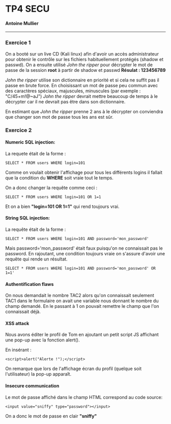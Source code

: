 # TP4 SECU 
#### Antoine Mullier
---------------------------------------------------------

### Exercice 1
On a booté sur un live CD (Kali linux) afin d'avoir un accès administrateur pour obtenir le contrôle sur les fichiers habituellement protégés (shadow et passwd).
On a ensuite utilisé _John the ripper_ pour décrypter le mot de passe de la session **root** à partir de shadow et passwd 
**Résulat : 123456789**

*John the ripper* utilise son dictionnaire en priorité et si cela ne suffit pas il passe en brute force.
En choisissant un mot de passe peu commun avec des caractères spéciaux, majuscules, minuscules (par exemple : "C/45+m!@~aJ") *John the ripper* devrait mettre beaucoup de temps à le décrypter car il ne devrait pas être dans son dictionnaire. 

En estimant que *John the ripper* prenne 2 ans à le décrypter on conviendra que changer son mot de passe tous les ans est sûr.

### Exercice 2
#### Numeric SQL injection:

La requete était de la forme :
<pre><code>SELECT * FROM users WHERE login=101</code></pre>

Comme on voulait obtenir l'affichage pour tous les différents logins il fallait que la condition du **WHERE** soit vraie tout le temps.

On a donc changer la requête comme ceci :
<pre><code>SELECT * FROM users WHERE login=101 OR 1=1</code></pre>

Et on a bien **"login=101 OR 1=1"** qui rend toujours vrai.

#### String SQL injection:

La requête était de la forme :
<pre><code>SELECT * FROM users WHERE login=101 AND password='mon_password'</code></pre>

Mais password='mon_password' était faux puisqu'on ne connaissait pas le password. En rajoutant, une condition toujours vraie on s'assure d'avoir une requête qui rende un résultat.

<pre><code>SELECT * FROM users WHERE login=101 AND password='mon_password' OR 1=1'</code></pre>

#### Authentification flaws

On nous demandait le nombre TAC2 alors qu'on connaissait seulement
TAC1 dans le formulaire on avait une variable nous donnant le nombre
du champ demandé. 
En le passant à 1 on pouvait remettre le champ que l'on connaissait déjà.


#### XSS attack
Nous avons éditer le profil de Tom en ajoutant un petit script JS 
affichant une pop-up avec la fonction alert().

En insérant :
<pre><code>&#x3C;script&#x3E;alert(&#x22;Alerte !&#x22;);&#x3C;/script&#x3E;</code></pre> 
On remarque que lors de l'affichage écran du profil (quelque soit l'utilisateur) la pop-up apparaît.

#### Insecure communication
Le mot de passe affiché dans le champ HTML correspond au code source:
<pre><code>&#x3C;input value=&#x22;sniffy&#x22; type=&#x22;password&#x22;&#x3E;&#x3C;/input&#x3E;</code></pre>

On a donc le mot de passe en clair **"sniffy"**
